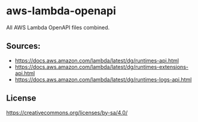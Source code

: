 # aws-lambda-openapi
All AWS Lambda OpenAPI files combined. 


## Sources:
- https://docs.aws.amazon.com/lambda/latest/dg/runtimes-api.html
- https://docs.aws.amazon.com/lambda/latest/dg/runtimes-extensions-api.html
- https://docs.aws.amazon.com/lambda/latest/dg/runtimes-logs-api.html

## License

https://creativecommons.org/licenses/by-sa/4.0/

